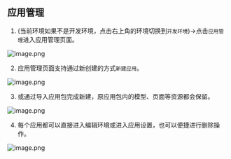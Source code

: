 
## 应用管理

1. (当前环境如果不是开发环境，点击右上角的环境切换到`开发环境`)->点击`应用管理`进入应用管理页面。

![image.png](/img/组织管理/应用管理/10.5.png)

2. 应用管理页面支持通过新创建的方式`新建应用`。

![image.png](/img/组织管理/应用管理/10.6.png)

3. 或通过导入应用包完成新建，原应用包内的模型、页面等资源都会保留。

![image.png](/img/组织管理/应用管理/10.7.png)

4. 每个应用都可以直接进入编辑环境或进入应用设置，也可以便捷进行删除操作。

![image.png](/img/组织管理/应用管理/10.8.png)
